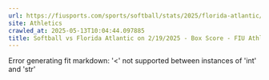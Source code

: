 ```yaml
---
url: https://fiusports.com/sports/softball/stats/2025/florida-atlantic/boxscore/12791
site: Athletics
crawled_at: 2025-05-13T10:04:44.097885
title: Softball vs Florida Atlantic on 2/19/2025 - Box Score - FIU Athletics
---
```


Error generating fit markdown: '<' not supported between instances of 'int' and 'str'